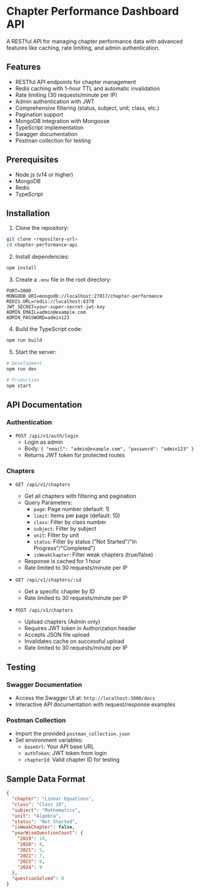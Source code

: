 # Chapter Performance Dashboard API

A RESTful API for managing chapter performance data with advanced features like caching, rate limiting, and admin authentication.

## Features

- RESTful API endpoints for chapter management
- Redis caching with 1-hour TTL and automatic invalidation
- Rate limiting (30 requests/minute per IP)
- Admin authentication with JWT
- Comprehensive filtering (status, subject, unit, class, etc.)
- Pagination support
- MongoDB integration with Mongoose
- TypeScript implementation
- Swagger documentation
- Postman collection for testing

## Prerequisites

- Node.js (v14 or higher)
- MongoDB
- Redis
- TypeScript

## Installation

1. Clone the repository:
```bash
git clone <repository-url>
cd chapter-performance-api
```

2. Install dependencies:
```bash
npm install
```

3. Create a `.env` file in the root directory:
```env
PORT=3000
MONGODB_URI=mongodb://localhost:27017/chapter-performance
REDIS_URL=redis://localhost:6379
JWT_SECRET=your-super-secret-jwt-key
ADMIN_EMAIL=admin@example.com
ADMIN_PASSWORD=admin123
```

4. Build the TypeScript code:
```bash
npm run build
```

5. Start the server:
```bash
# Development
npm run dev

# Production
npm start
```

## API Documentation

### Authentication
- `POST /api/v1/auth/login`
  - Login as admin
  - Body: `{ "email": "admin@example.com", "password": "admin123" }`
  - Returns JWT token for protected routes

### Chapters
- `GET /api/v1/chapters`
  - Get all chapters with filtering and pagination
  - Query Parameters:
    - `page`: Page number (default: 1)
    - `limit`: Items per page (default: 10)
    - `class`: Filter by class number
    - `subject`: Filter by subject
    - `unit`: Filter by unit
    - `status`: Filter by status ("Not Started"/"In Progress"/"Completed")
    - `isWeakChapter`: Filter weak chapters (true/false)
  - Response is cached for 1 hour
  - Rate limited to 30 requests/minute per IP

- `GET /api/v1/chapters/:id`
  - Get a specific chapter by ID
  - Rate limited to 30 requests/minute per IP

- `POST /api/v1/chapters`
  - Upload chapters (Admin only)
  - Requires JWT token in Authorization header
  - Accepts JSON file upload
  - Invalidates cache on successful upload
  - Rate limited to 30 requests/minute per IP

## Testing

### Swagger Documentation
- Access the Swagger UI at: `http://localhost:3000/docs`
- Interactive API documentation with request/response examples

### Postman Collection
- Import the provided `postman_collection.json`
- Set environment variables:
  - `baseUrl`: Your API base URL
  - `authToken`: JWT token from login
  - `chapterId`: Valid chapter ID for testing

## Sample Data Format

```json
{
  "chapter": "Linear Equations",
  "class": "Class 10",
  "subject": "Mathematics",
  "unit": "Algebra",
  "status": "Not Started",
  "isWeakChapter": false,
  "yearWiseQuestionCount": {
    "2019": 10,
    "2020": 8,
    "2021": 5,
    "2022": 7,
    "2023": 6,
    "2024": 9
  },
  "questionSolved": 0
}
``` 